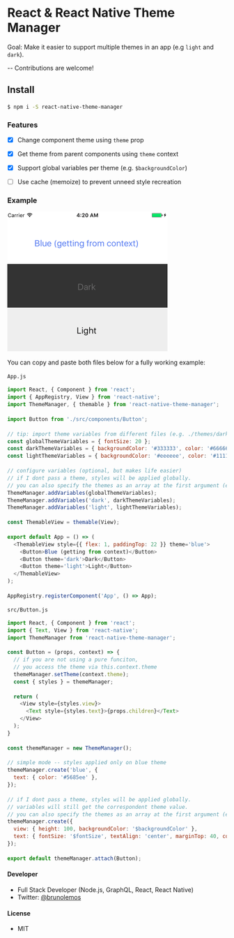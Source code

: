 # React & React Native Theme Manager

Goal: Make it easier to support multiple themes in an app (e.g `light` and `dark`).

-- Contributions are welcome!

## Install

```sh
$ npm i -S react-native-theme-manager
```

### Features
 - [x] Change component theme using `theme` prop
 - [x] Get theme from parent components using `theme` context
 - [x] Support global variables per theme (e.g. `$backgroundColor`)
 - [ ] Use cache (memoize) to prevent unneed style recreation


### Example

![Screenshot from example](https://raw.githubusercontent.com/brunolemos/react-native-theme-manager/master/example.png)

You can copy and paste both files below for a fully working example:

`App.js`
```js
import React, { Component } from 'react';
import { AppRegistry, View } from 'react-native';
import ThemeManager, { themable } from 'react-native-theme-manager';

import Button from './src/components/Button';

// tip: import theme variables from different files (e.g. ./themes/dark.theme.js)
const globalThemeVariables = { fontSize: 20 };
const darkThemeVariables = { backgroundColor: '#333333', color: '#666666' };
const lightThemeVariables = { backgroundColor: '#eeeeee', color: '#111111' };

// configure variables (optional, but makes life easier)
// if I dont pass a theme, styles will be applied globally.
// you can also specify the themes as an array at the first argument (e.g. ['dark', 'light'])
ThemeManager.addVariables(globalThemeVariables);
ThemeManager.addVariables('dark', darkThemeVariables);
ThemeManager.addVariables('light', lightThemeVariables);

const ThemableView = themable(View);

export default App = () => (
  <ThemableView style={{ flex: 1, paddingTop: 22 }} theme='blue'>
    <Button>Blue (getting from context)</Button>
    <Button theme='dark'>Dark</Button>
    <Button theme='light'>Light</Button>
  </ThemableView>
);

AppRegistry.registerComponent('App', () => App);
```

`src/Button.js`
```js
import React, { Component } from 'react';
import { Text, View } from 'react-native';
import ThemeManager from 'react-native-theme-manager';

const Button = (props, context) => {
  // if you are not using a pure funciton,
  // you access the theme via this.context.theme
  themeManager.setTheme(context.theme);
  const { styles } = themeManager;

  return (
    <View style={styles.view}>
      <Text style={styles.text}>{props.children}</Text>
    </View>
  );
}

const themeManager = new ThemeManager();

// simple mode -- styles applied only on blue theme
themeManager.create('blue', {
  text: { color: '#5685ee' },
});

// if I dont pass a theme, styles will be applied globally.
// variables will still get the correspondent theme value.
// you can also specify the themes as an array at the first argument (e.g. ['dark', 'light'])
themeManager.create({
  view: { height: 100, backgroundColor: '$backgroundColor' },
  text: { fontSize: '$fontSize', textAlign: 'center', marginTop: 40, color: '$textColor'}
});

export default themeManager.attach(Button);
```



#### Developer
- Full Stack Developer (Node.js, GraphQL, React, React Native)
- Twitter: [@brunolemos](https://twitter.com/brunolemos)

#### License
- MIT
